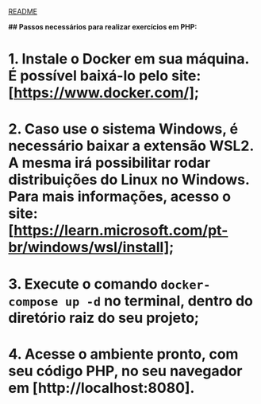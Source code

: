 <a href="/README">README</a>

**## Passos necessários para realizar exercícios em PHP:**

 # 1. Instale o Docker em sua máquina. É possível baixá-lo pelo site:[https://www.docker.com/];

 # 2. Caso use o sistema Windows, é necessário baixar a extensão WSL2. A mesma irá possibilitar rodar distribuições do Linux no Windows. Para mais informações, acesso o site: [https://learn.microsoft.com/pt-br/windows/wsl/install];

 # 3. Execute o comando `docker-compose up -d` no terminal, dentro do diretório raiz do seu projeto;

 # 4. Acesse o ambiente pronto, com seu código PHP, no seu navegador em [http://localhost:8080].